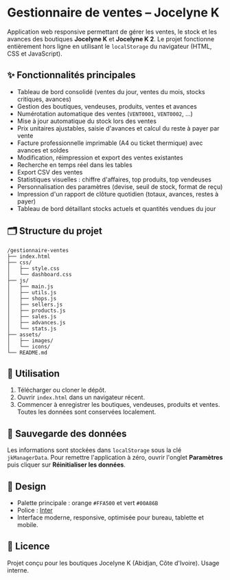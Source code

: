 # Gestionnaire de ventes – Jocelyne K

Application web responsive permettant de gérer les ventes, le stock et les avances des boutiques **Jocelyne K** et **Jocelyne K 2**. Le projet fonctionne entièrement hors ligne en utilisant le `localStorage` du navigateur (HTML, CSS et JavaScript).

## ✨ Fonctionnalités principales

- Tableau de bord consolidé (ventes du jour, ventes du mois, stocks critiques, avances)
- Gestion des boutiques, vendeuses, produits, ventes et avances
- Numérotation automatique des ventes (`VENT0001`, `VENT0002`, ...)
- Mise à jour automatique du stock lors des ventes
- Prix unitaires ajustables, saisie d'avances et calcul du reste à payer par vente
- Facture professionnelle imprimable (A4 ou ticket thermique) avec avances et soldes
- Modification, réimpression et export des ventes existantes
- Recherche en temps réel dans les tables
- Export CSV des ventes
- Statistiques visuelles : chiffre d'affaires, top produits, top vendeuses
- Personnalisation des paramètres (devise, seuil de stock, format de reçu)
- Impression d'un rapport de clôture quotidien (totaux, avances, restes à payer)
- Tableau de bord détaillant stocks actuels et quantités vendues du jour

## 🗂 Structure du projet

```
/gestionnaire-ventes
├── index.html
├── css/
│   ├── style.css
│   └── dashboard.css
├── js/
│   ├── main.js
│   ├── utils.js
│   ├── shops.js
│   ├── sellers.js
│   ├── products.js
│   ├── sales.js
│   ├── advances.js
│   └── stats.js
├── assets/
│   ├── images/
│   └── icons/
└── README.md
```

## 🚀 Utilisation

1. Télécharger ou cloner le dépôt.
2. Ouvrir `index.html` dans un navigateur récent.
3. Commencer à enregistrer les boutiques, vendeuses, produits et ventes. Toutes les données sont conservées localement.

## 💾 Sauvegarde des données

Les informations sont stockées dans `localStorage` sous la clé `jkManagerData`. Pour remettre l'application à zéro, ouvrir l'onglet **Paramètres** puis cliquer sur **Réinitialiser les données**.

## 🎨 Design

- Palette principale : orange `#FFA500` et vert `#00A86B`
- Police : [Inter](https://fonts.google.com/specimen/Inter)
- Interface moderne, responsive, optimisée pour bureau, tablette et mobile.

## 📄 Licence

Projet conçu pour les boutiques Jocelyne K (Abidjan, Côte d'Ivoire). Usage interne.
